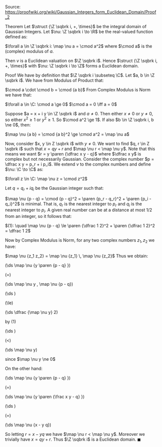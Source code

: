 # 

Source: https://proofwiki.org/wiki/Gaussian_Integers_form_Euclidean_Domain/Proof_2

Theorem
Let $\struct {\Z \sqbrk i, +, \times}$ be the integral domain of Gaussian Integers.
Let $\nu: \Z \sqbrk i \to \R$ be the real-valued function defined as: 

$\forall a \in \Z \sqbrk i: \map \nu a = \cmod a^2$
where $\cmod a$ is the (complex) modulus of $a$.

Then $\nu$ is a Euclidean valuation on $\Z \sqbrk i$.
Hence $\struct {\Z \sqbrk i, +, \times}$ with $\nu: \Z \sqbrk i \to \Z$ forms a Euclidean domain.


Proof
We have by definition that $\Z \sqbrk i \subseteq \C$.
Let $a, b \in \Z \sqbrk i$.
We have from Modulus of Product that:

$\cmod a \cdot \cmod b = \cmod {a b}$
From Complex Modulus is Norm we have that:

$\forall a \in \C: \cmod a \ge 0$
$\cmod a = 0 \iff a = 0$

Suppose $a = x + i y \in \Z \sqbrk i$ and $a \ne 0$.
Then either $x \ne 0$ or $y \ne 0$, so either $x^2 \ge 1$ or $y^2 \ge 1$.
So $\cmod a^2 \ge 1$.
If also $b \in \Z \sqbrk i, b \ne 0$, then:

$\map \nu {a b} = \cmod {a b}^2 \ge \cmod a^2 = \map \nu a$

Now, consider $x, y \in Z \sqbrk i$ with $y \ne 0$.
We want to find $q, r \in Z \sqbrk i$ such that $x = q y + r$ and $\map \nu r < \map \nu y$.
Note that this means we want $r = y \paren {\dfrac x y - q}$ where $\dfrac x y$ is complex but not necessarily Gaussian.
Consider the complex number $p = \dfrac x y = p_r + i p_i$.
We extend $\nu$ to the complex numbers and define $\nu: \C \to \C$ as:

$\forall z \in \C: \map \nu z = \cmod z^2$

Let $q = q_r + i q_i$ be the Gaussian integer such that:

$\map \nu {p - q} = \cmod {p - q}^2 = \paren {p_r - q_r}^2 + \paren {p_i - q_i}^2$
is minimal.
That is, $q_r$ is the nearest integer to $p_r$ and $q_i$ is the nearest integer to $p_i$.
A given real number can be at a distance at most $1/2$ from an integer, so it follows that:

$(1): \quad \map \nu {p - q} \le \paren {\dfrac 1 2}^2 + \paren {\dfrac 1 2}^2 = \dfrac 1 2$

Now by Complex Modulus is Norm, for any two complex numbers $z_1, z_2$ we have:

$\map \nu {z_1 z_2} = \map \nu {z_1} \, \map \nu {z_2}$
Thus we obtain:














\(\ds \map \nu {y \paren {p - q} }\)

\(=\)







\(\ds \map \nu y \, \map \nu {p - q}\)




















\(\ds \)

\(\le\)







\(\ds \dfrac {\map \nu y} 2\)





by $(1)$














\(\ds \)

\(<\)







\(\ds \map \nu y\)





since $\map \nu y \ne 0$



On the other hand:














\(\ds \map \nu {y \paren {p - q} }\)

\(=\)







\(\ds \map \nu {y \paren {\frac x y - q} }\)




















\(\ds \)

\(=\)







\(\ds \map \nu {x - y q}\)









So letting $r = x - y q$ we have $\map \nu r < \map \nu y$.
Moreover we trivially have $x = q y + r$.
Thus $\Z \sqbrk i$ is a Euclidean domain.
$\blacksquare$





